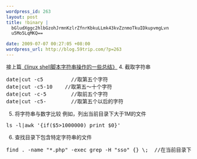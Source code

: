 ```yaml
--- 
wordpress_id: 263
layout: post
title: !binary |
  bGludXggc2hlbGzohJrmnKzlrZfnrKbkuLLmk43kvZznmoTkuIDkupvmgLvn
  u5Mo5LqMKQ==

date: 2009-07-07 00:27:05 +08:00
wordpress_url: http://blog.59trip.com/?p=263
---
```

接上篇<a href="http://blog.59trip.com/archives/52">《linux shell脚本字符串操作的一些总结》</a>
4. 截取字符串
<pre class=php name=code>date|cut -c5         //取第五个字符
date|cut -c5-10    //取第五～十个字符
date|cut -c-5        //取前五个字符
date|cut -c5-        //取第五个以后的字符</pre>

5. 将字符串与数字比较
例如，列出当前目录下大于1M的文件<!--more-->
<pre class=php name=code>ls -l|awk '{if($5>1000000) print $0}'</pre>

6. 查找目录下包含特定字符串的文件
<pre class=php name=code>find . -name "*.php" -exec grep -H "sso" {} \;  //在当前目录下，查找包含sso的php文件，并且列出文件名</pre>
